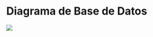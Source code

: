 # Diagrama de Base de Datos
![](https://res.cloudinary.com/dxfwitnnn/image/upload/v1736539883/BasedeDatos_wddus2.png)
